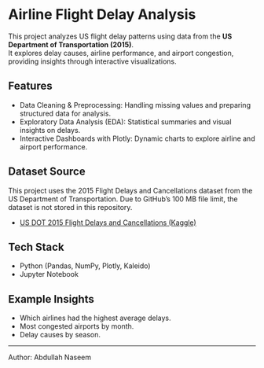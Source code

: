 # Airline Flight Delay Analysis 

This project analyzes US flight delay patterns using data from the **US Department of Transportation (2015)**.  
It explores delay causes, airline performance, and airport congestion, providing insights through interactive visualizations.

## Features
- Data Cleaning & Preprocessing: Handling missing values and preparing structured data for analysis.
- Exploratory Data Analysis (EDA): Statistical summaries and visual insights on delays.
- Interactive Dashboards with Plotly: Dynamic charts to explore airline and airport performance.

## Dataset Source
This project uses the 2015 Flight Delays and Cancellations dataset from the US Department of Transportation.
Due to GitHub’s 100 MB file limit, the dataset is not stored in this repository.
- [US DOT 2015 Flight Delays and Cancellations (Kaggle)](https://www.kaggle.com/datasets/usdot/flight-delays)

## Tech Stack
- Python (Pandas, NumPy, Plotly, Kaleido)
- Jupyter Notebook

## Example Insights
- Which airlines had the highest average delays.
- Most congested airports by month.
- Delay causes by season.

---
Author: Abdullah Naseem  
